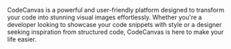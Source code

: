 CodeCanvas is a powerful and user-friendly platform designed to transform your code into stunning visual images effortlessly. Whether you're a developer looking to showcase your code snippets with style or a designer seeking inspiration from structured code, CodeCanvas is here to make your life easier.
